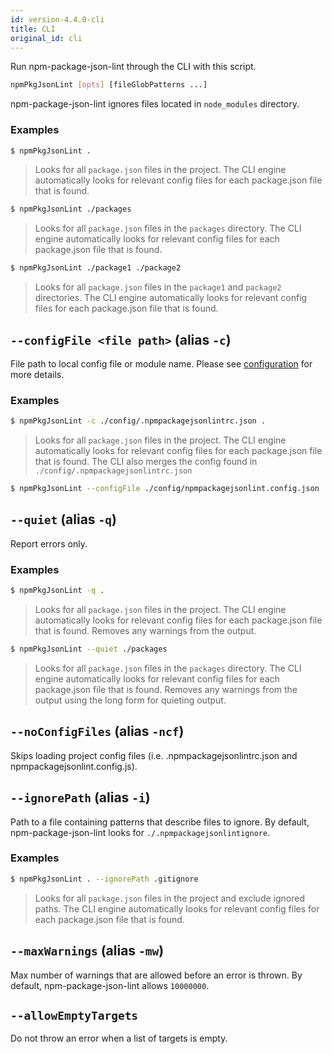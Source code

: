 ```yaml
---
id: version-4.4.0-cli
title: CLI
original_id: cli
---
```


Run npm-package-json-lint through the CLI with this script.

```bash
npmPkgJsonLint [opts] [fileGlobPatterns ...]
```

npm-package-json-lint ignores files located in `node_modules` directory.

### Examples

```bash
$ npmPkgJsonLint .
```

> Looks for all `package.json` files in the project. The CLI engine automatically looks for relevant config files for each package.json file that is found.

```bash
$ npmPkgJsonLint ./packages
```

> Looks for all `package.json` files in the `packages` directory. The CLI engine automatically looks for relevant config files for each package.json file that is found.

```bash
$ npmPkgJsonLint ./package1 ./package2
```

> Looks for all `package.json` files in the `package1` and `package2` directories. The CLI engine automatically looks for relevant config files for each package.json file that is found.

## `--configFile <file path>` (alias `-c`)

File path to local config file or module name. Please see [configuration](configuration.md) for more details.

### Examples

```bash
$ npmPkgJsonLint -c ./config/.npmpackagejsonlintrc.json .
```

> Looks for all `package.json` files in the project. The CLI engine automatically looks for relevant config files for each package.json file that is found. The CLI also merges the config found in `./config/.npmpackagejsonlintrc.json`

```bash
$ npmPkgJsonLint --configFile ./config/npmpackagejsonlint.config.json .
```

## `--quiet` (alias `-q`)

Report errors only.

### Examples

```bash
$ npmPkgJsonLint -q .
```

> Looks for all `package.json` files in the project. The CLI engine automatically looks for relevant config files for each package.json file that is found. Removes any warnings from the output.

```bash
$ npmPkgJsonLint --quiet ./packages
```

> Looks for all `package.json` files in the `packages` directory. The CLI engine automatically looks for relevant config files for each package.json file that is found. Removes any warnings from the output using the long form for quieting output.

## `--noConfigFiles` (alias `-ncf`)

Skips loading project config files (i.e. .npmpackagejsonlintrc.json and npmpackagejsonlint.config.js).

## `--ignorePath` (alias `-i`)

Path to a file containing patterns that describe files to ignore. By default, npm-package-json-lint looks for `./.npmpackagejsonlintignore`.

### Examples

```bash
$ npmPkgJsonLint . --ignorePath .gitignore
```

> Looks for all `package.json` files in the project and exclude ignored paths. The CLI engine automatically looks for relevant config files for each package.json file that is found.

## `--maxWarnings` (alias `-mw`)

Max number of warnings that are allowed before an error is thrown. By default, npm-package-json-lint allows `10000000`.

## `--allowEmptyTargets`

Do not throw an error when a list of targets is empty.
